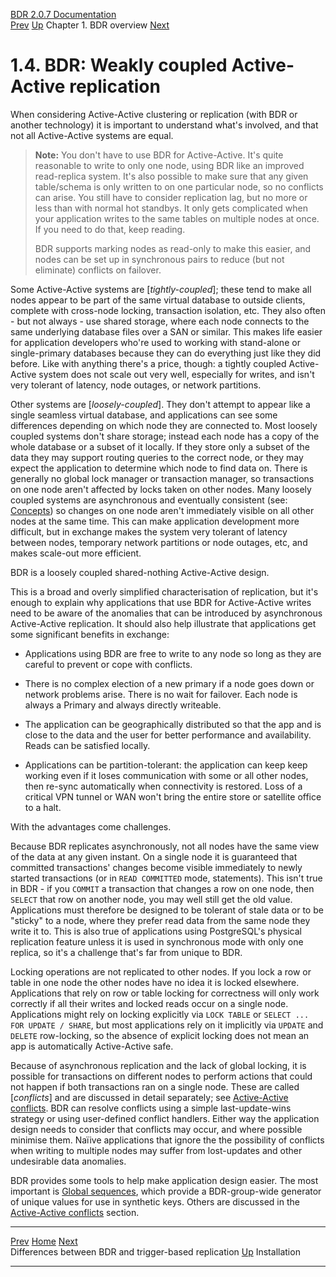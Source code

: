   [BDR 2.0.7 Documentation](README.md)                                                                                                                                     
  [Prev](bdr-vs-trigger-based.md "Differences between BDR and trigger-based replication")   [Up](overview.md)    Chapter 1. BDR overview    [Next](installation.md "Installation")  


# 1.4. BDR: Weakly coupled Active-Active replication

When considering Active-Active clustering or replication (with BDR or
another technology) it is important to understand what\'s involved, and
that not all Active-Active systems are equal.

> **Note:** You don\'t have to use BDR for Active-Active. It\'s quite
> reasonable to write to only one node, using BDR like an improved
> read-replica system. It\'s also possible to make sure that any given
> table/schema is only written to on one particular node, so no
> conflicts can arise. You still have to consider replication lag, but
> no more or less than with normal hot standbys. It only gets
> complicated when your application writes to the same tables on
> multiple nodes at once. If you need to do that, keep reading.
>
> BDR supports marking nodes as read-only to make this easier, and nodes
> can be set up in synchronous pairs to reduce (but not eliminate)
> conflicts on failover.

Some Active-Active systems are [*tightly-coupled*]; these
tend to make all nodes appear to be part of the same virtual database to
outside clients, complete with cross-node locking, transaction
isolation, etc. They also often - but not always - use shared storage,
where each node connects to the same underlying database files over a
SAN or similar. This makes life easier for application developers
who\'re used to working with stand-alone or single-primary databases
because they can do everything just like they did before. Like with
anything there\'s a price, though: a tightly coupled Active-Active
system does not scale out very well, especially for writes, and isn\'t
very tolerant of latency, node outages, or network partitions.

Other systems are [*loosely-coupled*]. They don\'t attempt to
appear like a single seamless virtual database, and applications can see
some differences depending on which node they are connected to. Most
loosely coupled systems don\'t share storage; instead each node has a
copy of the whole database or a subset of it locally. If they store only
a subset of the data they may support routing queries to the correct
node, or they may expect the application to determine which node to find
data on. There is generally no global lock manager or transaction
manager, so transactions on one node aren\'t affected by locks taken on
other nodes. Many loosely coupled systems are asynchronous and
eventually consistent (see: [Concepts](bdr-concepts.md)) so changes on
one node aren\'t immediately visible on all other nodes at the same
time. This can make application development more difficult, but in
exchange makes the system very tolerant of latency between nodes,
temporary network partitions or node outages, etc, and makes scale-out
more efficient.

BDR is a loosely coupled shared-nothing Active-Active design.

This is a broad and overly simplified characterisation of replication,
but it\'s enough to explain why applications that use BDR for
Active-Active writes need to be aware of the anomalies that can be
introduced by asynchronous Active-Active replication. It should also
help illustrate that applications get some significant benefits in
exchange:

-   Applications using BDR are free to write to any node so long as they
    are careful to prevent or cope with conflicts.

-   There is no complex election of a new primary if a node goes down or
    network problems arise. There is no wait for failover. Each node is
    always a Primary and always directly writeable.

-   The application can be geographically distributed so that the app
    and is close to the data and the user for better performance and
    availability. Reads can be satisfied locally.

-   Applications can be partition-tolerant: the application can keep
    keep working even if it loses communication with some or all other
    nodes, then re-sync automatically when connectivity is restored.
    Loss of a critical VPN tunnel or WAN won\'t bring the entire store
    or satellite office to a halt.

With the advantages come challenges.

Because BDR replicates asynchronously, not all nodes have the same view
of the data at any given instant. On a single node it is guaranteed that
committed transactions\' changes become visible immediately to newly
started transactions (or in `READ COMMITTED` mode,
statements). This isn\'t true in BDR - if you `COMMIT` a
transaction that changes a row on one node, then `SELECT` that
row on another node, you may well still get the old value. Applications
must therefore be designed to be tolerant of stale data or to be
\"sticky\" to a node, where they prefer read data from the same node
they write it to. This is also true of applications using PostgreSQL\'s
physical replication feature unless it is used in synchronous mode with
only one replica, so it\'s a challenge that\'s far from unique to BDR.

Locking operations are not replicated to other nodes. If you lock a row
or table in one node the other nodes have no idea it is locked
elsewhere. Applications that rely on row or table locking for
correctness will only work correctly if all their writes and locked
reads occur on a single node. Applications might rely on locking
explicitly via `LOCK TABLE` or
`SELECT ... FOR UPDATE / SHARE`, but most applications rely on
it implicitly via `UPDATE` and `DELETE` row-locking,
so the absence of explicit locking does not mean an app is automatically
Active-Active safe.

Because of asynchronous replication and the lack of global locking, it
is possible for transactions on different nodes to perform actions that
could not happen if both transactions ran on a single node. These are
called [*conflicts*] and are discussed in detail separately;
see [Active-Active conflicts](conflicts.md). BDR can resolve conflicts
using a simple last-update-wins strategy or using user-defined conflict
handlers. Either way the application design needs to consider that
conflicts may occur, and where possible minimise them. Naïive
applications that ignore the the possibility of conflicts when writing
to multiple nodes may suffer from lost-updates and other undesirable
data anomalies.

BDR provides some tools to help make application design easier. The most
important is [Global sequences](global-sequences.md), which provide a
BDR-group-wide generator of unique values for use in synthetic keys.
Others are discussed in the [Active-Active conflicts](conflicts.md)
section.



  ------------------------------------------------------- ------------------------------------ ------------------------------------------
  [Prev](bdr-vs-trigger-based.md)         [Home](README.md)     [Next](installation.md)  
  Differences between BDR and trigger-based replication    [Up](overview.md)                                Installation
  ------------------------------------------------------- ------------------------------------ ------------------------------------------
